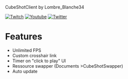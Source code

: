 CubeShotClient by Lombre_Blanche34


[![Twitch](https://img.shields.io/badge/-Twitch%20-%23e2a1f7?style=for-the-badge&logo=twitch)](https://twitch.tv/Lombre_Blanche34) [![Youtube](https://img.shields.io/badge/-Youtube-%23ff5454?style=for-the-badge&logo=youtube)](https://www.youtube.com/channel/UCUaaJyUWqJQpAKhcsTUmEQg) [![Twitter](https://img.shields.io/badge/-Twitter-9cf?style=for-the-badge&logo=twitter)](https://twitter.com/LombreBlanche_)

# Features
- Unlimited FPS
- Custom crosshair link
- Timer on "click to play" UI
- Ressource swapper (Documents >CubeShotSwapper)
- Auto update

